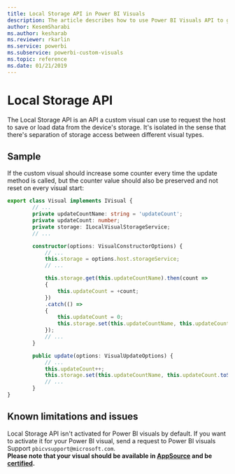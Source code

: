 ```yaml
---
title: Local Storage API in Power BI Visuals
description: The article describes how to use Power BI Visuals API to get access to browser local storage.
author: KesemSharabi
ms.author: kesharab
ms.reviewer: rkarlin
ms.service: powerbi
ms.subservice: powerbi-custom-visuals
ms.topic: reference
ms.date: 01/21/2019
---
```


# Local Storage API

The Local Storage API is an API a custom visual can use to request the host to save or load data from the device's storage. It's isolated in the sense that there's separation of storage access between different visual types.

## Sample

If the custom visual should increase some counter every time the update method is called, but the counter value should also be preserved and not reset on every visual start:

```typescript
export class Visual implements IVisual {
        // ...
        private updateCountName: string = 'updateCount';
        private updateCount: number;
        private storage: ILocalVisualStorageService;
        // ...

        constructor(options: VisualConstructorOptions) {
            // ...
            this.storage = options.host.storageService;
            // ...

            this.storage.get(this.updateCountName).then(count =>
            {
                this.updateCount = +count;
            })
            .catch(() =>
            {
                this.updateCount = 0;
                this.storage.set(this.updateCountName, this.updateCount.toString());
            });
            // ...
        }

        public update(options: VisualUpdateOptions) {
            // ...
            this.updateCount++;
            this.storage.set(this.updateCountName, this.updateCount.toString());
            // ...
        }
}
```

## Known limitations and issues

Local Storage API isn't activated for Power BI visuals by default. If you want to activate it for your Power BI visual, send a request to Power BI visuals Support `pbicvsupport@microsoft.com`.  
**Please note that your visual should be available in [AppSource](https://appsource.microsoft.com/en-us/marketplace/apps?product=power-bi-visuals) and be [certified](https://powerbi.microsoft.com/en-us/documentation/powerbi-custom-visuals-certified/).**
